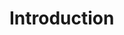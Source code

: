 # Introduction




<object data="Introduction.pdf" width="1000" height="1000" type='application/pdf'></object>


